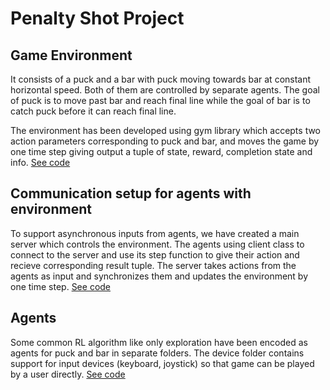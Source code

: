 # Penalty Shot Project

## Game Environment
It consists of a puck and a bar with puck moving towards bar at constant horizontal speed. Both of them are controlled by separate agents. The goal of puck is to move past bar and reach final line while the goal of bar is to catch puck before it can reach final line.

The environment has been developed using gym library which accepts two action parameters corresponding to puck and bar, and moves the game by one time step giving output a tuple of state, reward, completion state and info. [See code](gym-env)

## Communication setup for agents with environment
To support asynchronous inputs from agents, we have created a main server which controls the environment. The agents using client class to connect to the server and use its step function to give their action and recieve corresponding result tuple. The server takes actions from the agents as input and synchronizes them and updates the environment by one time step. [See code](communication)

## Agents
Some common RL algorithm like only exploration have been encoded as agents for puck and bar in separate folders. The device folder contains support for input devices (keyboard, joystick) so that game can be played by a user directly. [See code](agents)